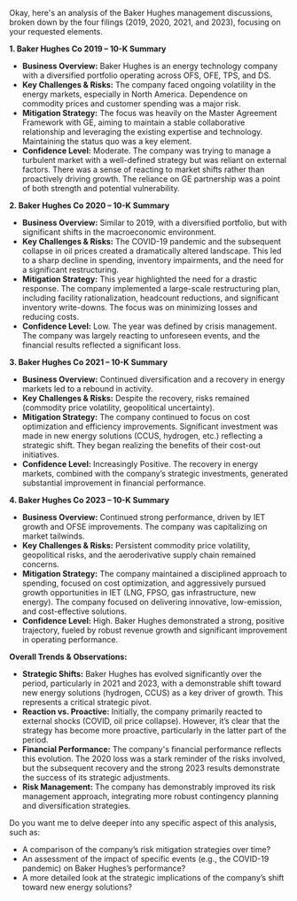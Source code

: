 Okay, here's an analysis of the Baker Hughes management discussions, broken down by the four filings (2019, 2020, 2021, and 2023), focusing on your requested elements.

**1. Baker Hughes Co 2019 – 10-K Summary**

*   **Business Overview:** Baker Hughes is an energy technology company with a diversified portfolio operating across OFS, OFE, TPS, and DS.
*   **Key Challenges & Risks:** The company faced ongoing volatility in the energy markets, especially in North America. Dependence on commodity prices and customer spending was a major risk.
*   **Mitigation Strategy:** The focus was heavily on the Master Agreement Framework with GE, aiming to maintain a stable collaborative relationship and leveraging the existing expertise and technology.  Maintaining the status quo was a key element.
*   **Confidence Level:**  Moderate. The company was trying to manage a turbulent market with a well-defined strategy but was reliant on external factors. There was a sense of reacting to market shifts rather than proactively driving growth.  The reliance on GE partnership was a point of both strength and potential vulnerability.

**2. Baker Hughes Co 2020 – 10-K Summary**

*   **Business Overview:** Similar to 2019, with a diversified portfolio, but with significant shifts in the macroeconomic environment.
*   **Key Challenges & Risks:** The COVID-19 pandemic and the subsequent collapse in oil prices created a dramatically altered landscape.  This led to a sharp decline in spending, inventory impairments, and the need for a significant restructuring.
*   **Mitigation Strategy:** This year highlighted the need for a drastic response. The company implemented a large-scale restructuring plan, including facility rationalization, headcount reductions, and significant inventory write-downs.  The focus was on minimizing losses and reducing costs.
*   **Confidence Level:** Low. The year was defined by crisis management. The company was largely reacting to unforeseen events, and the financial results reflected a significant loss.

**3. Baker Hughes Co 2021 – 10-K Summary**

*   **Business Overview:** Continued diversification and a recovery in energy markets led to a rebound in activity.
*   **Key Challenges & Risks:** Despite the recovery, risks remained (commodity price volatility, geopolitical uncertainty).
*   **Mitigation Strategy:** The company continued to focus on cost optimization and efficiency improvements.  Significant investment was made in new energy solutions (CCUS, hydrogen, etc.) reflecting a strategic shift. They began realizing the benefits of their cost-out initiatives.
*   **Confidence Level:**  Increasingly Positive. The recovery in energy markets, combined with the company’s strategic investments, generated substantial improvement in financial performance.

**4. Baker Hughes Co 2023 – 10-K Summary**

*   **Business Overview:** Continued strong performance, driven by IET growth and OFSE improvements. The company was capitalizing on market tailwinds.
*   **Key Challenges & Risks:** Persistent commodity price volatility, geopolitical risks, and the aeroderivative supply chain remained concerns.
*   **Mitigation Strategy:** The company maintained a disciplined approach to spending, focused on cost optimization, and aggressively pursued growth opportunities in IET (LNG, FPSO, gas infrastructure, new energy). The company focused on delivering innovative, low-emission, and cost-effective solutions.
*   **Confidence Level:** High. Baker Hughes demonstrated a strong, positive trajectory, fueled by robust revenue growth and significant improvement in operating performance.

**Overall Trends & Observations:**

*   **Strategic Shifts:** Baker Hughes has evolved significantly over the period, particularly in 2021 and 2023, with a demonstrable shift toward new energy solutions (hydrogen, CCUS) as a key driver of growth. This represents a critical strategic pivot.
*   **Reaction vs. Proactive:** Initially, the company primarily reacted to external shocks (COVID, oil price collapse). However, it’s clear that the strategy has become more proactive, particularly in the latter part of the period.
*   **Financial Performance:** The company's financial performance reflects this evolution. The 2020 loss was a stark reminder of the risks involved, but the subsequent recovery and the strong 2023 results demonstrate the success of its strategic adjustments.
*   **Risk Management:** The company has demonstrably improved its risk management approach, integrating more robust contingency planning and diversification strategies.

Do you want me to delve deeper into any specific aspect of this analysis, such as:

*   A comparison of the company’s risk mitigation strategies over time?
*   An assessment of the impact of specific events (e.g., the COVID-19 pandemic) on Baker Hughes’s performance?
*   A more detailed look at the strategic implications of the company’s shift toward new energy solutions?